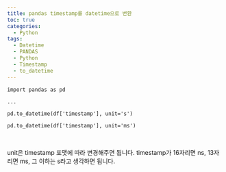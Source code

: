 ```yaml
---
title: pandas timestamp를 datetime으로 변환
toc: true
categories:
  - Python
tags:
  - Datetime
  - PANDAS
  - Python
  - Timestamp
  - to_datetime
---
```



```
import pandas as pd

...

pd.to_datetime(df['timestamp'], unit='s')

pd.to_datetime(df['timestamp'], unit='ms')
```

 


unit은 timestamp 포맷에 따라 변경해주면 됩니다. timestamp가 16자리면 ns, 13자리면 ms, 그 이하는 s라고 생각하면 됩니다.

